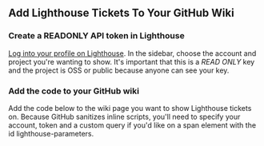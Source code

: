 ## Add Lighthouse Tickets To Your GitHub Wiki

### Create a READONLY API token in Lighthouse
[Log into your profile on Lighthouse](https://sera.lighthouseapp.com/login).  In the sidebar, 
choose the account and project you're wanting to show.  It's important that this is a *READ ONLY* 
key and the project is OSS or public because anyone can see your key.

### Add the code to your GitHub wiki
Add the code below to the wiki page you want to show Lighthouse tickets on.
Because GitHub sanitizes inline scripts, you'll need to specify your account, token and a 
custom query if you'd like on a span element with the id lighthouse-parameters.

  <notextile>
  <style type="text/css">
  ul.lh-tickets {
    list-style:none;
  }

  ul.lh-tickets li {
    display:block;
    padding:6px 0 !important;
    border-bottom: 1px solid #eee;
  }

  ul.lh-tickets a {
    position:relative;
  }
  ul.lh-tickets a:hover {


  }

  ul.lh-tickets a strong {
    color:#555 !important;
    font-weight:bold;
    width:42px;
    float:left;
  }
  </style>
  </notextile>
  
<span style="display:none" id="lighthouse-parameters"  account="activereload" query="state:open">13680c7b2c869868cfd87963df8e8252202d9a0d</span>
<script src="http://github.com/Caged/lighthouse-badge/tree/master%2Fsrc%2Flighthouse-badge.js?raw=true"></script>